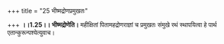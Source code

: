 +++
title = "25 भीष्मद्रोणप्रमुखतः"

+++
**।।1.25।। भीष्मद्रोणेति।** महीक्षितां पितामहद्रोणराज्ञां च प्रमुखतः
संमुखे रथं स्थापयित्वा हे पार्थ एतान्कुरून्पश्येत्युवाच।  
  
